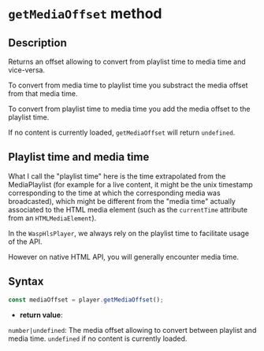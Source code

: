# `getMediaOffset` method

## Description

Returns an offset allowing to convert from playlist time to media time and
vice-versa.

To convert from media time to playlist time you substract the media offset from
that media time.

To convert from playlist time to media time you add the media offset to the
playlist time.

If no content is currently loaded, `getMediaOffset` will return `undefined`.

## Playlist time and media time

What I call the "playlist time" here is the time extrapolated from the
MediaPlaylist (for example for a live content, it might be the unix
timestamp corresponding to the time at which the corresponding media was
broadcasted), which might be different from the "media time" actually associated
to the HTML media element (such as the `currentTime` attribute from an
`HTMLMediaElement`).

In the `WaspHlsPlayer`, we always rely on the playlist time to facilitate usage
of the API.

However on native HTML API, you will generally encounter media time.

## Syntax

```js
const mediaOffset = player.getMediaOffset();
```

- **return value**:

`number|undefined`: The media offset allowing to convert between playlist and
media time.
`undefined` if no content is currently loaded.
